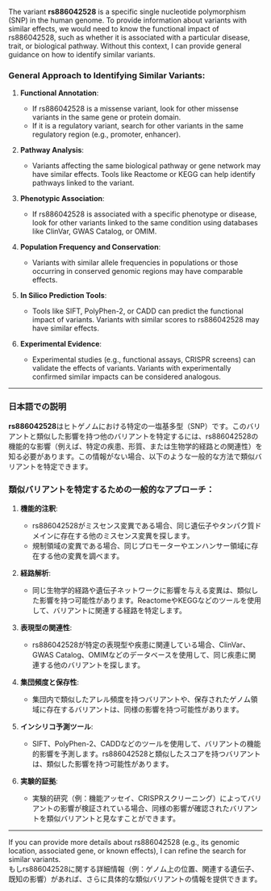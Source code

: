 The variant **rs886042528** is a specific single nucleotide polymorphism (SNP) in the human genome. To provide information about variants with similar effects, we would need to know the functional impact of rs886042528, such as whether it is associated with a particular disease, trait, or biological pathway. Without this context, I can provide general guidance on how to identify similar variants.

### General Approach to Identifying Similar Variants:
1. **Functional Annotation**:
   - If rs886042528 is a missense variant, look for other missense variants in the same gene or protein domain.
   - If it is a regulatory variant, search for other variants in the same regulatory region (e.g., promoter, enhancer).

2. **Pathway Analysis**:
   - Variants affecting the same biological pathway or gene network may have similar effects. Tools like Reactome or KEGG can help identify pathways linked to the variant.

3. **Phenotypic Association**:
   - If rs886042528 is associated with a specific phenotype or disease, look for other variants linked to the same condition using databases like ClinVar, GWAS Catalog, or OMIM.

4. **Population Frequency and Conservation**:
   - Variants with similar allele frequencies in populations or those occurring in conserved genomic regions may have comparable effects.

5. **In Silico Prediction Tools**:
   - Tools like SIFT, PolyPhen-2, or CADD can predict the functional impact of variants. Variants with similar scores to rs886042528 may have similar effects.

6. **Experimental Evidence**:
   - Experimental studies (e.g., functional assays, CRISPR screens) can validate the effects of variants. Variants with experimentally confirmed similar impacts can be considered analogous.

---

### 日本語での説明
**rs886042528**はヒトゲノムにおける特定の一塩基多型（SNP）です。このバリアントと類似した影響を持つ他のバリアントを特定するには、rs886042528の機能的な影響（例えば、特定の疾患、形質、または生物学的経路との関連性）を知る必要があります。この情報がない場合、以下のような一般的な方法で類似バリアントを特定できます。

### 類似バリアントを特定するための一般的なアプローチ：
1. **機能的注釈**:
   - rs886042528がミスセンス変異である場合、同じ遺伝子やタンパク質ドメインに存在する他のミスセンス変異を探します。
   - 規制領域の変異である場合、同じプロモーターやエンハンサー領域に存在する他の変異を調べます。

2. **経路解析**:
   - 同じ生物学的経路や遺伝子ネットワークに影響を与える変異は、類似した影響を持つ可能性があります。ReactomeやKEGGなどのツールを使用して、バリアントに関連する経路を特定します。

3. **表現型の関連性**:
   - rs886042528が特定の表現型や疾患に関連している場合、ClinVar、GWAS Catalog、OMIMなどのデータベースを使用して、同じ疾患に関連する他のバリアントを探します。

4. **集団頻度と保存性**:
   - 集団内で類似したアレル頻度を持つバリアントや、保存されたゲノム領域に存在するバリアントは、同様の影響を持つ可能性があります。

5. **インシリコ予測ツール**:
   - SIFT、PolyPhen-2、CADDなどのツールを使用して、バリアントの機能的影響を予測します。rs886042528と類似したスコアを持つバリアントは、類似した影響を持つ可能性があります。

6. **実験的証拠**:
   - 実験的研究（例：機能アッセイ、CRISPRスクリーニング）によってバリアントの影響が検証されている場合、同様の影響が確認されたバリアントを類似バリアントと見なすことができます。

---

If you can provide more details about rs886042528 (e.g., its genomic location, associated gene, or known effects), I can refine the search for similar variants.  
もしrs886042528に関する詳細情報（例：ゲノム上の位置、関連する遺伝子、既知の影響）があれば、さらに具体的な類似バリアントの情報を提供できます。